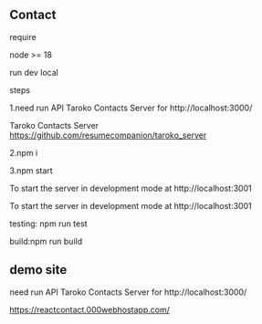 ## Contact

require

node >= 18

run dev local

steps

1.need run API Taroko Contacts Server for http://localhost:3000/

Taroko Contacts Server https://github.com/resumecompanion/taroko_server

2.npm i

3.npm start 

To start the server in development mode at http://localhost:3001

To start the server in development mode at http://localhost:3001

testing: npm run test

build:npm run build

## demo site  
need run API Taroko Contacts Server for http://localhost:3000/

https://reactcontact.000webhostapp.com/
